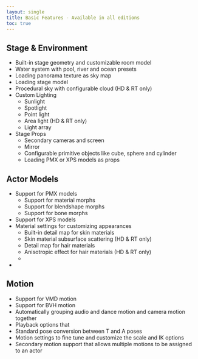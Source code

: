 ```yaml
---
layout: single
title: Basic Features - Available in all editions
toc: true
---
```


## Stage & Environment
* Built-in stage geometry and customizable room model
* Water system with pool, river and ocean presets
* Loading panorama texture as sky map
* Loading stage model
* Procedural sky with configurable cloud (HD & RT only)
* Custom Lighting
    * Sunlight
    * Spotlight
    * Point light
    * Area light (HD & RT only)
    * Light array
* Stage Props
    * Secondary cameras and screen
    * Mirror
    * Configurable primitive objects like cube, sphere and cylinder
    * Loading PMX or XPS models as props

## Actor Models
* Support for PMX models
    * Support for material morphs
    * Support for blendshape morphs
    * Support for bone morphs
* Support for XPS models
* Material settings for customizing appearances
    * Built-in detail map for skin materials
    * Skin material subsurface scattering (HD & RT only)
    * Detail map for hair materials
    * Anisotropic effect for hair materials (HD & RT only)
    * 
* 

## Motion
* Support for VMD motion
* Support for BVH motion
* Automatically grouping audio and dance motion and camera motion together
* Playback options that 
* Standard pose conversion between T and A poses
* Motion settings to fine tune and customize the scale and IK options
* Secondary motion support that allows multiple motions to be assigned to an actor